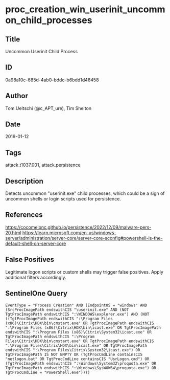 # proc_creation_win_userinit_uncommon_child_processes

## Title
Uncommon Userinit Child Process

## ID
0a98a10c-685d-4ab0-bddc-b6bdd1d48458

## Author
Tom Ueltschi (@c_APT_ure), Tim Shelton

## Date
2019-01-12

## Tags
attack.t1037.001, attack.persistence

## Description
Detects uncommon "userinit.exe" child processes, which could be a sign of uncommon shells or login scripts used for persistence.

## References
https://cocomelonc.github.io/persistence/2022/12/09/malware-pers-20.html
https://learn.microsoft.com/en-us/windows-server/administration/server-core/server-core-sconfig#powershell-is-the-default-shell-on-server-core

## False Positives
Legitimate logon scripts or custom shells may trigger false positives. Apply additional filters accordingly.

## SentinelOne Query
```
EventType = "Process Creation" AND (EndpointOS = "windows" AND (SrcProcImagePath endswithCIS "\userinit.exe" AND (NOT TgtProcImagePath endswithCIS ":\WINDOWS\explorer.exe") AND (NOT ((TgtProcImagePath endswithCIS ":\Program Files (x86)\Citrix\HDX\bin\cmstart.exe" OR TgtProcImagePath endswithCIS ":\Program Files (x86)\Citrix\HDX\bin\icast.exe" OR TgtProcImagePath endswithCIS ":\Program Files (x86)\Citrix\System32\icast.exe" OR TgtProcImagePath endswithCIS ":\Program Files\Citrix\HDX\bin\cmstart.exe" OR TgtProcImagePath endswithCIS ":\Program Files\Citrix\HDX\bin\icast.exe" OR TgtProcImagePath endswithCIS ":\Program Files\Citrix\System32\icast.exe") OR TgtProcImagePath IS NOT EMPTY OR (TgtProcCmdLine containsCIS "netlogon.bat" OR TgtProcCmdLine containsCIS "UsrLogon.cmd") OR (TgtProcImagePath endswithCIS ":\Windows\System32\proquota.exe" OR TgtProcImagePath endswithCIS ":\Windows\SysWOW64\proquota.exe") OR TgtProcCmdLine = "PowerShell.exe"))))

```